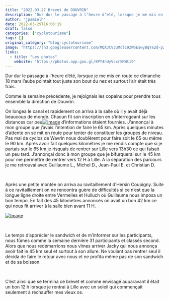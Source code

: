 ```yaml
---
title: "2022.03.27 Brevet de DOUVRIN"
description: "Dur dur le passage à l’heure d’été, lorsque je me mis en route ce dimanche 18 mars l’aube pointait tout juste son bout du nez et surtout l’air était très frais."
author: "jpamielh"
date: 2022-03-29T16:06:19
draft: false
categories: ["cyclotourisme"]
tags: []
original_category: "blog-cyclotourisme"
image: "https://lh3.googleusercontent.com/MQAJCV3uMclc9ZW6EswyBqYa2d-p2N9Atp4j9aPRqkjOQRAYXRmLrdezd9JvS0ck87M8gzy_3h3w5lGvroZbbrSTWb7yd6oLWVGhJiE6bMZcr8sz-jGzghclDi11ZUPNfau0I3T6g4qXxQnF38P82Wkcn_eSj76SGADOBESt1j5yRgc-qnHKpwr2FJLCxbQ5una7S9W1g--o6Rj3HZFN45LHCXv2F01o-ykc6a-93_cbMljnIpAieurbXckL6aJ39L2A31xbn10LH6lPpMhtc8JIyQHiipbyTMi-XR5fplMjc5xBQ8iKyebJF4084s6L3oiPxN1R1Fpca1p_W0nORvJoIesrx4nikZ7-0mgJp0w0I0pNiK37_dNl3utebwQjfKUVA-GyOhataMcVyT1Qx8XG4klSzJamNtMBf8EPAGuE1_EKOyvzqM94QxtOvM2wcZkbFabClbjrqskxf5SQ7Q5kc-6kASPhMKCerGDEi3xdYWQJV-CQazhKhASVO6325gBoQjns0sX_TBffakI2C9Ct8NUecAIaZKMkGOscQ_MyjZFFtpPW1JBwckSs-yExrx4wdiBdPEl7VRjjxNsXpgThkYRncMjOtZaTUC-ZEtjqhLw9ISmSFtacy31fVmOpr63lJ-UiJ_83-2Vq5GaLcuzWHgUkvcpG8AQfz-Wlysp4TD2DZhC221QFenbBKJevybMhwdcsBksk1L1qFVAu2Bz9gEttyTrDG6BIn-r-FMZ0idcRjkLG5OP5fs7T4z4=w998-h748-no?authuser=0"
links:
  - title: "Les photos"
    website: "https://photos.app.goo.gl/8PY4nUyVcxrSRWti9"
---
```


Dur dur le passage à l’heure d’été, lorsque je me mis en route ce dimanche 18 mars l’aube pointait tout juste son bout du nez et surtout l’air était très frais.

<!--more-->

Comme la semaine précédente, je rejoignais les copains pour prendre tous ensemble la direction de Douvrin.

On longea le canal et rapidement on arriva à la salle où il y avait déjà beaucoup de monde. Chacun fit son inscription en s’interrogeant sur les distances car peu[![Image](https://lh3.googleusercontent.com/KVJH0aHJrKmadATumory6d8BlODRM8k1zfG-FQewTuReLXN0I5Hju2MJlJYLcGAbBUL90tufd8D0Dd9buPaCpY1H0IS0hR2X2xnNOkUwh-5yktDDIzTJUkuFO592trt-a4maOBCuXhwF7c0osykJU_D91XA1d4b8zJft9qDWXFPxuhRSjDBz6IPucDVoB6hDhH4YJwtPP7RmB9VUHyaLgvAXGNHz_Lb1zekqW8iuzgxEHaKzeFABRmWqzmhZbwEgbg-itlTIW3JdPXyP23atMwVJPA5l1RD3DgoMl6Ggtyu6pJ_ZDUX_WCJ6qbsq2QwcCRSTKkp4bCM5W1PSm8vRvJRHYYTkZnV9_cRoeTAMwp7F-D02z6KDM3X9BlRHAXD-9nzi7hiZIleQ1NGCKSuOz8L1eJJ_6MByNicCkXiWkcE26wnrm8Mva3az8dJccKEXrkop9FyVQAp3sYkw00rV_ZFuUJHs9HhCYhck_NILf98mqsKX0Ws8BEp9A9Xs5etdWtGcn6gWD4dFFy2N4PclFWfln3Rht2_AvUVbOJC8s9jkYneo1Xf2WrRu2hUTpyYj3NYEGktxWs7Jgf85p8B53ezA0gVMr8f7fj3ncXrYPmgNKyokpol7hhxKPgRekKqBR2BW2rmkomOak-N3S3uCOLoC7chxCyXg9uH1M4LP4sgQle3Um4res9Vgns7ZdH_oTEfYzcVCZkdH1bOYflKlYpLXm18DcBADHIhLVa517UzXjX0TkJj8qO28VOj5uTA=w998-h748-no?authuser=0)](https://lh3.googleusercontent.com/KVJH0aHJrKmadATumory6d8BlODRM8k1zfG-FQewTuReLXN0I5Hju2MJlJYLcGAbBUL90tufd8D0Dd9buPaCpY1H0IS0hR2X2xnNOkUwh-5yktDDIzTJUkuFO592trt-a4maOBCuXhwF7c0osykJU_D91XA1d4b8zJft9qDWXFPxuhRSjDBz6IPucDVoB6hDhH4YJwtPP7RmB9VUHyaLgvAXGNHz_Lb1zekqW8iuzgxEHaKzeFABRmWqzmhZbwEgbg-itlTIW3JdPXyP23atMwVJPA5l1RD3DgoMl6Ggtyu6pJ_ZDUX_WCJ6qbsq2QwcCRSTKkp4bCM5W1PSm8vRvJRHYYTkZnV9_cRoeTAMwp7F-D02z6KDM3X9BlRHAXD-9nzi7hiZIleQ1NGCKSuOz8L1eJJ_6MByNicCkXiWkcE26wnrm8Mva3az8dJccKEXrkop9FyVQAp3sYkw00rV_ZFuUJHs9HhCYhck_NILf98mqsKX0Ws8BEp9A9Xs5etdWtGcn6gWD4dFFy2N4PclFWfln3Rht2_AvUVbOJC8s9jkYneo1Xf2WrRu2hUTpyYj3NYEGktxWs7Jgf85p8B53ezA0gVMr8f7fj3ncXrYPmgNKyokpol7hhxKPgRekKqBR2BW2rmkomOak-N3S3uCOLoC7chxCyXg9uH1M4LP4sgQle3Um4res9Vgns7ZdH_oTEfYzcVCZkdH1bOYflKlYpLXm18DcBADHIhLVa517UzXjX0TkJj8qO28VOj5uTA=w998-h748-no?authuser=0) d’informations étaient fournies. J’annonçai à mon groupe que j’avais l’intention de faire le 65 km. Après quelques minutes d’attente on se mit en route pour tenter de constituer les groupes de niveau. Pas mal de cyclos de Wavrin nous doublèrent pour faire soit le 65 ou même le 90 km. Après avoir fait quelques kilomètres je me rendis compte que si je partais sur le 65 km je risquais de rentrer sur Lille vers 13h30 ce qui faisait un peu tard. J’annonçai donc à mon groupe que je bifurquerai sur le 45 km pour me permettre de rentrer vers 12 H à Lille. A la séparation des parcours je me retrouvai avec Guillaume L., Michel D., Jean-Paul E. et Christian D.

&nbsp;

Après une petite montée on arriva au ravitaillement d’Hersin Coupigny. Suite à ce ravitaillement on ne rencontra guère de difficultés si ce n’est que la longue ligne droite entre Vermelles et Hulluch où Guillaume nous imposa un bon tempo. En fait des 45 kilomètres annoncés on avait un bon 42 km ce qui nous fit arriver à la salle bien avant 11 H.

[![Image](https://lh3.googleusercontent.com/_VAB_NJdXc67UOdNkd7xm-fN84-eDNNPC2-evBflUUjkFyjvvce8SedHVPdb-RxIsD-HySX-az1MgoWXUZnGazm92rJUVeWyMX8JLHZpGnaG87KTR_t1kLOfXFf7OBTqYtt_EAcVpvlIf_JWEUGDU3pjbOf-Xmo_nIgaiD92f0844OYeA7wmKr-jJGNDL2ovZ1VWwk6JVS-DWzqcgQ9tadXLvxOExrT6zpFzpxKRzrONu-7qcU-lSHEZp951vFCfc2dBzb-pCUanm9L3W3Lb_hna8Yn4NS1iRQMlW8r9r5TFJhseez2f_oANWcY5LGH9pV5DudBLnhxIZz3Vz2WUFE61ib6b00aWaqO1F-nnxitTVrgDj_aQQ-EyIp6ZpvTf4Mtu_MUsUF4tgwst449r1yYFCTyLkOmtyXL0jtFfHIsTOZRv5oYlDyPPULQVgLVNoAH_RtLMMn6DyCquEmZeSGxzOKL19tw7satdiig59taZPXcg2KIC-180qdTSEEbdWvmQ01bzwXxPlohNn4eAzmyhywKVO6UY86TuYoYfbfA5nPYzgdcmDw-vZfjgTwzmWltT2KxhDqG7XUfUNmdKjCc9GcdKSyrHgKF-OfylS3hx2FjGvwO1_SkZFqe6aXtnofUHS_FA4I55_I-5RwpF609kBexvI1k6TgBTWsBNTlzsblO2ijT94IkW4Kmhp2hDzdYeFaKKjmwKijcgDy0Ppnl4fMwykf5GLuQEUhdXSEOC5g4_UCsEmmvhEAs8zyU=w998-h748-no?authuser=0)](https://lh3.googleusercontent.com/_VAB_NJdXc67UOdNkd7xm-fN84-eDNNPC2-evBflUUjkFyjvvce8SedHVPdb-RxIsD-HySX-az1MgoWXUZnGazm92rJUVeWyMX8JLHZpGnaG87KTR_t1kLOfXFf7OBTqYtt_EAcVpvlIf_JWEUGDU3pjbOf-Xmo_nIgaiD92f0844OYeA7wmKr-jJGNDL2ovZ1VWwk6JVS-DWzqcgQ9tadXLvxOExrT6zpFzpxKRzrONu-7qcU-lSHEZp951vFCfc2dBzb-pCUanm9L3W3Lb_hna8Yn4NS1iRQMlW8r9r5TFJhseez2f_oANWcY5LGH9pV5DudBLnhxIZz3Vz2WUFE61ib6b00aWaqO1F-nnxitTVrgDj_aQQ-EyIp6ZpvTf4Mtu_MUsUF4tgwst449r1yYFCTyLkOmtyXL0jtFfHIsTOZRv5oYlDyPPULQVgLVNoAH_RtLMMn6DyCquEmZeSGxzOKL19tw7satdiig59taZPXcg2KIC-180qdTSEEbdWvmQ01bzwXxPlohNn4eAzmyhywKVO6UY86TuYoYfbfA5nPYzgdcmDw-vZfjgTwzmWltT2KxhDqG7XUfUNmdKjCc9GcdKSyrHgKF-OfylS3hx2FjGvwO1_SkZFqe6aXtnofUHS_FA4I55_I-5RwpF609kBexvI1k6TgBTWsBNTlzsblO2ijT94IkW4Kmhp2hDzdYeFaKKjmwKijcgDy0Ppnl4fMwykf5GLuQEUhdXSEOC5g4_UCsEmmvhEAs8zyU=w998-h748-no?authuser=0)

&nbsp;

Le temps d’apprécier le sandwich et de m’informer sur les participants, nous fûmes comme la semaine dernière 31 participants et classés second. Alors que nous redémarrions nous vîmes arriver Jacky qui nous annonça avoir fait le 45 km seul et surtout à son allure. Ne voulant pas rentrer seul il décida de faire le retour avec nous et ne profita même pas de son sandwich et de sa boisson.

&nbsp;

C’est ainsi que se termina ce brevet et comme envisagé auparavant il était un bon 12 h lorsque je rentrai à Lille avec un soleil qui commençait seulement à réchauffer mes vieux os.